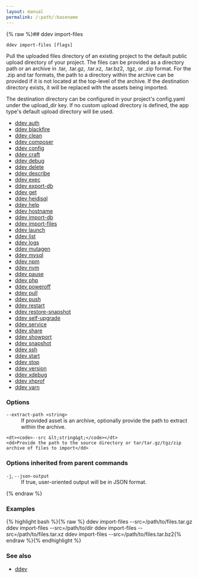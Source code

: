 ```yaml
---
layout: manual
permalink: /:path/:basename
---
```


{% raw %}## ddev import-files

```
ddev import-files [flags]
```

Pull the uploaded files directory of an existing project to the default
public upload directory of your project. The files can be provided as a
directory path or an archive in .tar, .tar.gz, .tar.xz, .tar.bz2, .tgz, or .zip format. For the
.zip and tar formats, the path to a directory within the archive can be
provided if it is not located at the top-level of the archive. If the
destination directory exists, it will be replaced with the assets being
imported.

The destination directory can be configured in your project's config.yaml
under the upload_dir key. If no custom upload directory is defined, the app
type's default upload directory will be used.

* [ddev auth](./ddev_auth)
* [ddev blackfire](./ddev_blackfire)
* [ddev clean](./ddev_clean)
* [ddev composer](./ddev_composer)
* [ddev config](./ddev_config)
* [ddev craft](./ddev_craft)
* [ddev debug](./ddev_debug)
* [ddev delete](./ddev_delete)
* [ddev describe](./ddev_describe)
* [ddev exec](./ddev_exec)
* [ddev export-db](./ddev_export-db)
* [ddev get](./ddev_get)
* [ddev heidisql](./ddev_heidisql)
* [ddev help](./ddev_help)
* [ddev hostname](./ddev_hostname)
* [ddev import-db](./ddev_import-db)
* [ddev import-files](./ddev_import-files)
* [ddev launch](./ddev_launch)
* [ddev list](./ddev_list)
* [ddev logs](./ddev_logs)
* [ddev mutagen](./ddev_mutagen)
* [ddev mysql](./ddev_mysql)
* [ddev npm](./ddev_npm)
* [ddev nvm](./ddev_nvm)
* [ddev pause](./ddev_pause)
* [ddev php](./ddev_php)
* [ddev poweroff](./ddev_poweroff)
* [ddev pull](./ddev_pull)
* [ddev push](./ddev_push)
* [ddev restart](./ddev_restart)
* [ddev restore-snapshot](./ddev_restore-snapshot)
* [ddev self-upgrade](./ddev_self-upgrade)
* [ddev service](./ddev_service)
* [ddev share](./ddev_share)
* [ddev showport](./ddev_showport)
* [ddev snapshot](./ddev_snapshot)
* [ddev ssh](./ddev_ssh)
* [ddev start](./ddev_start)
* [ddev stop](./ddev_stop)
* [ddev version](./ddev_version)
* [ddev xdebug](./ddev_xdebug)
* [ddev xhprof](./ddev_xhprof)
* [ddev yarn](./ddev_yarn)


### Options


<dl class="flags">
	<dt><code>--extract-path &lt;string&gt;</code></dt>
	<dd>If provided asset is an archive, optionally provide the path to extract within the archive.</dd>

	<dt><code>--src &lt;string&gt;</code></dt>
	<dd>Provide the path to the source directory or tar/tar.gz/tgz/zip archive of files to import</dd>
</dl>


### Options inherited from parent commands


<dl class="flags">
	<dt><code>-j</code>, <code>--json-output</code></dt>
	<dd>If true, user-oriented output will be in JSON format.</dd>
</dl>


{% endraw %}
### Examples

{% highlight bash %}{% raw %}
ddev import-files --src=/path/to/files.tar.gz
ddev import-files --src=/path/to/dir
ddev import-files --src=/path/to/files.tar.xz
ddev import-files --src=/path/to/files.tar.bz2{% endraw %}{% endhighlight %}

### See also

* [ddev](./ddev)
